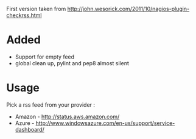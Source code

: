 

First version taken from http://john.wesorick.com/2011/10/nagios-plugin-checkrss.html


 Added 
 =====

 - Support for empty feed
 - global clean up, pylint and pep8 almost silent



Usage 
=====

Pick a rss feed from your provider :

 * Amazon - http://status.aws.amazon.com/
 * Azure - http://www.windowsazure.com/en-us/support/service-dashboard/

